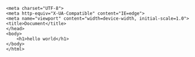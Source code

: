 <!DOCTYPE html>
<html lang="en">
    <head>

    <meta charset="UTF-8">
    <meta http-equiv="X-UA-Compatible" content="IE=edge">
    <meta name="viewport" content="width=device-width, initial-scale=1.0">
    <title>Document</title>
    </head>
    <body>
        <h1>hello world</h1>
    </body>
    </html>
